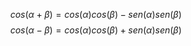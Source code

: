 $$
cos(\alpha + \beta) = cos(\alpha)cos(\beta)-sen(\alpha)sen(\beta)
$$
$$
cos(\alpha - \beta) = cos(\alpha)cos(\beta)+sen(\alpha)sen(\beta)
$$